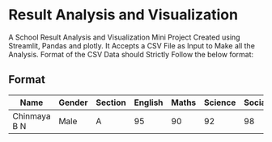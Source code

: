 # Result Analysis and Visualization

A School Result Analysis and Visualization Mini Project Created using Streamlit, Pandas and plotly. It Accepts a CSV File as Input to Make all the Analysis. 
Format of the CSV Data should Strictly Follow the below format:

## Format

| Name | Gender | Section | English | Maths | Science | Social | Language | Result | Percentage |
| -------- | ------- | -------- | ------- | -------- | ------- | -------- | ------- | -------- | ------- |
| Chinmaya B N | Male | A | 95 | 90 | 92 | 98 | 99 | Pass | 94.8 |
